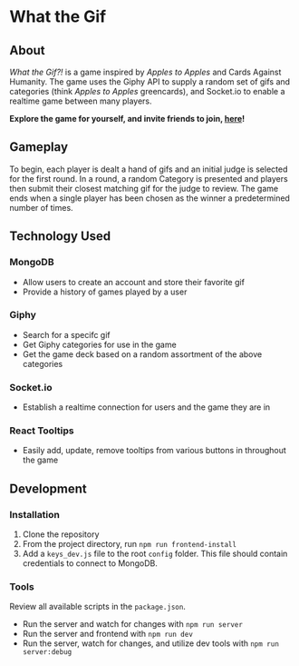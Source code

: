 # What the Gif
## About
_What the Gif?!_ is a game inspired by _Apples to Apples_ and Cards Against Humanity. The game uses the Giphy API to supply a random set of gifs and categories (think _Apples to Apples_ greencards), and Socket.io to enable a realtime game between many players.

__Explore the game for yourself, and invite friends to join, [here](https://what-the-gif.herokuapp.com/#/)!__
## Gameplay
To begin, each player is dealt a hand of gifs and an initial judge is selected for the first round. In a round, a random Category is presented and players then submit their closest matching gif for the judge to review. The game ends when a single player has been chosen as the winner a predetermined number of times.
## Technology Used
### MongoDB
- Allow users to create an account and store their favorite gif
- Provide a history of games played by a user
### Giphy
- Search for a specifc gif
- Get Giphy categories for use in the game
- Get the game deck based on a random assortment of the above categories
### Socket.io
- Establish a realtime connection for users and the game they are in
### React Tooltips
- Easily add, update, remove tooltips from various buttons in throughout the game
## Development
### Installation
1. Clone the repository
2. From the project directory, run `npm run frontend-install`
3. Add a `keys_dev.js` file to the root `config` folder. This file should contain credentials to connect to MongoDB.
### Tools
Review all available scripts in the `package.json`.
- Run the server and watch for changes with `npm run server`
- Run the server and frontend with `npm run dev`
- Run the server, watch for changes, and utilize dev tools with `npm run server:debug`